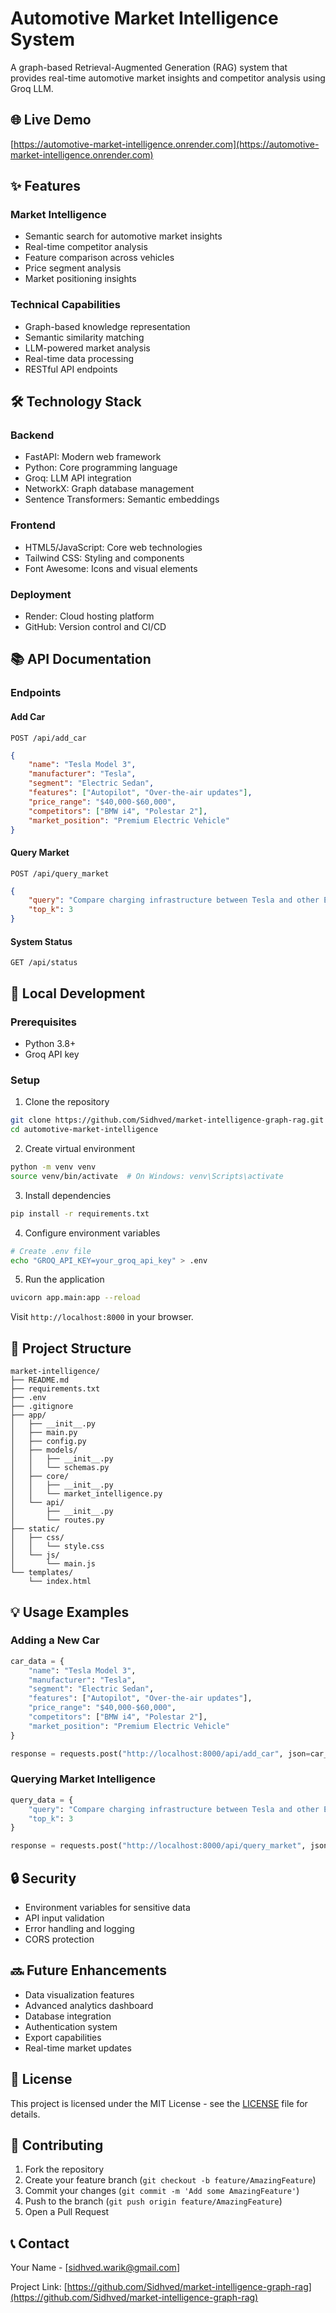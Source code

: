 # Automotive Market Intelligence System

A graph-based Retrieval-Augmented Generation (RAG) system that provides real-time automotive market insights and competitor analysis using Groq LLM.

## 🌐 Live Demo
[https://automotive-market-intelligence.onrender.com](https://automotive-market-intelligence.onrender.com)

## ✨ Features

### Market Intelligence
- Semantic search for automotive market insights
- Real-time competitor analysis
- Feature comparison across vehicles
- Price segment analysis
- Market positioning insights

### Technical Capabilities
- Graph-based knowledge representation
- Semantic similarity matching
- LLM-powered market analysis
- Real-time data processing
- RESTful API endpoints

## 🛠️ Technology Stack

### Backend
- FastAPI: Modern web framework
- Python: Core programming language
- Groq: LLM API integration
- NetworkX: Graph database management
- Sentence Transformers: Semantic embeddings

### Frontend
- HTML5/JavaScript: Core web technologies
- Tailwind CSS: Styling and components
- Font Awesome: Icons and visual elements

### Deployment
- Render: Cloud hosting platform
- GitHub: Version control and CI/CD

## 📚 API Documentation

### Endpoints

#### Add Car
```http
POST /api/add_car
```
```json
{
    "name": "Tesla Model 3",
    "manufacturer": "Tesla",
    "segment": "Electric Sedan",
    "features": ["Autopilot", "Over-the-air updates"],
    "price_range": "$40,000-$60,000",
    "competitors": ["BMW i4", "Polestar 2"],
    "market_position": "Premium Electric Vehicle"
}
```

#### Query Market
```http
POST /api/query_market
```
```json
{
    "query": "Compare charging infrastructure between Tesla and other EV manufacturers",
    "top_k": 3
}
```

#### System Status
```http
GET /api/status
```

## 🚀 Local Development

### Prerequisites
- Python 3.8+
- Groq API key

### Setup

1. Clone the repository
```bash
git clone https://github.com/Sidhved/market-intelligence-graph-rag.git
cd automotive-market-intelligence
```

2. Create virtual environment
```bash
python -m venv venv
source venv/bin/activate  # On Windows: venv\Scripts\activate
```

3. Install dependencies
```bash
pip install -r requirements.txt
```

4. Configure environment variables
```bash
# Create .env file
echo "GROQ_API_KEY=your_groq_api_key" > .env
```

5. Run the application
```bash
uvicorn app.main:app --reload
```

Visit `http://localhost:8000` in your browser.

## 📁 Project Structure
```
market-intelligence/
├── README.md
├── requirements.txt
├── .env
├── .gitignore
├── app/
│   ├── __init__.py
│   ├── main.py
│   ├── config.py
│   ├── models/
│   │   ├── __init__.py
│   │   └── schemas.py
│   ├── core/
│   │   ├── __init__.py
│   │   └── market_intelligence.py
│   └── api/
│       ├── __init__.py
│       └── routes.py
├── static/
│   ├── css/
│   │   └── style.css
│   └── js/
│       └── main.js
└── templates/
    └── index.html
```

## 💡 Usage Examples

### Adding a New Car
```python
car_data = {
    "name": "Tesla Model 3",
    "manufacturer": "Tesla",
    "segment": "Electric Sedan",
    "features": ["Autopilot", "Over-the-air updates"],
    "price_range": "$40,000-$60,000",
    "competitors": ["BMW i4", "Polestar 2"],
    "market_position": "Premium Electric Vehicle"
}

response = requests.post("http://localhost:8000/api/add_car", json=car_data)
```

### Querying Market Intelligence
```python
query_data = {
    "query": "Compare charging infrastructure between Tesla and other EV manufacturers",
    "top_k": 3
}

response = requests.post("http://localhost:8000/api/query_market", json=query_data)
```

## 🔒 Security

- Environment variables for sensitive data
- API input validation
- Error handling and logging
- CORS protection

## 🔜 Future Enhancements

- Data visualization features
- Advanced analytics dashboard
- Database integration
- Authentication system
- Export capabilities
- Real-time market updates

## 📝 License

This project is licensed under the MIT License - see the [LICENSE](LICENSE) file for details.

## 👥 Contributing

1. Fork the repository
2. Create your feature branch (`git checkout -b feature/AmazingFeature`)
3. Commit your changes (`git commit -m 'Add some AmazingFeature'`)
4. Push to the branch (`git push origin feature/AmazingFeature`)
5. Open a Pull Request

## 📞 Contact

Your Name - [sidhved.warik@gmail.com]

Project Link: [https://github.com/Sidhved/market-intelligence-graph-rag](https://github.com/Sidhved/market-intelligence-graph-rag)